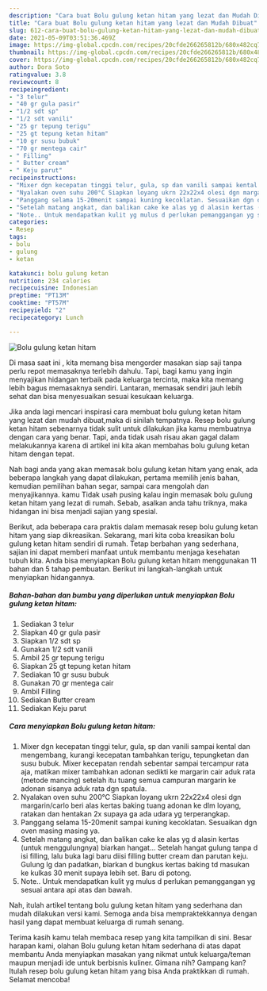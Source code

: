 ```yaml
---
description: "Cara buat Bolu gulung ketan hitam yang lezat dan Mudah Dibuat"
title: "Cara buat Bolu gulung ketan hitam yang lezat dan Mudah Dibuat"
slug: 612-cara-buat-bolu-gulung-ketan-hitam-yang-lezat-dan-mudah-dibuat
date: 2021-05-09T03:51:36.469Z
image: https://img-global.cpcdn.com/recipes/20cfde266265812b/680x482cq70/bolu-gulung-ketan-hitam-foto-resep-utama.jpg
thumbnail: https://img-global.cpcdn.com/recipes/20cfde266265812b/680x482cq70/bolu-gulung-ketan-hitam-foto-resep-utama.jpg
cover: https://img-global.cpcdn.com/recipes/20cfde266265812b/680x482cq70/bolu-gulung-ketan-hitam-foto-resep-utama.jpg
author: Dora Soto
ratingvalue: 3.8
reviewcount: 8
recipeingredient:
- "3 telur"
- "40 gr gula pasir"
- "1/2 sdt sp"
- "1/2 sdt vanili"
- "25 gr tepung terigu"
- "25 gt tepung ketan hitam"
- "10 gr susu bubuk"
- "70 gr mentega cair"
- " Filling"
- " Butter cream"
- " Keju parut"
recipeinstructions:
- "Mixer dgn kecepatan tinggi telur, gula, sp dan vanili sampai kental dan mengembang, kurangi kecepatan tambahkan terigu, tepungketan dan susu bubuk. Mixer kecepatan rendah sebentar sampai tercampur rata aja, matikan mixer tambahkan adonan sedikti ke margarin cair aduk rata (metode mancing) setelah itu tuang semua campuran margarin ke adonan sisanya aduk rata dgn spatula."
- "Nyalakan oven suhu 200°C Siapkan loyang ukrn 22x22x4 olesi dgn margarin/carlo beri alas kertas baking tuang adonan ke dlm loyang, ratakan dan hentakan 2x supaya ga ada udara yg terperangkap."
- "Panggang selama 15-20menit sampai kuning kecoklatan. Sesuaikan dgn oven masing masing ya."
- "Setelah matang angkat, dan balikan cake ke alas yg d alasin kertas (untuk menggulungnya) biarkan hangat... Setelah hangat gulung tanpa d isi filling, lalu buka lagi baru diisi filling butter cream dan parutan keju. Gulung lg dan padatkan, biarkan d bungkus kertas baking td masukan ke kulkas 30 menit supaya lebih set. Baru di potong."
- "Note.. Untuk mendapatkan kulit yg mulus d perlukan pemanggangan yg sesuai antara api atas dan bawah."
categories:
- Resep
tags:
- bolu
- gulung
- ketan

katakunci: bolu gulung ketan 
nutrition: 234 calories
recipecuisine: Indonesian
preptime: "PT13M"
cooktime: "PT57M"
recipeyield: "2"
recipecategory: Lunch

---
```



![Bolu gulung ketan hitam](https://img-global.cpcdn.com/recipes/20cfde266265812b/680x482cq70/bolu-gulung-ketan-hitam-foto-resep-utama.jpg)

Di masa  saat ini , kita memang bisa mengorder masakan siap saji tanpa perlu repot memasaknya terlebih dahulu. Tapi, bagi kamu yang ingin menyajikan hidangan terbaik pada keluarga tercinta, maka kita memang lebih bagus memasaknya sendiri. Lantaran, memasak sendiri jauh lebih sehat dan bisa menyesuaikan sesuai kesukaan keluarga.

Jika anda lagi mencari inspirasi cara membuat bolu gulung ketan hitam yang lezat dan mudah dibuat,maka di sinilah tempatnya. Resep bolu gulung ketan hitam  sebenarnya tidak sulit untuk dilakukan jika kamu membuatnya dengan cara yang benar. Tapi, anda tidak usah risau akan gagal dalam melakukannya 
karena di artikel ini kita akan membahas bolu gulung ketan hitam dengan tepat.  



Nah bagi anda yang akan memasak bolu gulung ketan hitam yang enak, ada beberapa langkah yang dapat dilakukan, pertama memilih jenis bahan, kemudian pemilihan bahan segar, sampai cara mengolah dan menyajikannya. kamu Tidak usah pusing kalau ingin memasak bolu gulung ketan hitam yang lezat di rumah. Sebab, asalkan anda  tahu triknya, maka hidangan ini bisa menjadi sajian yang spesial.

Berikut, ada beberapa cara praktis  dalam memasak resep bolu gulung ketan hitam yang siap dikreasikan. Sekarang, mari kita coba kreasikan bolu gulung ketan hitam sendiri di rumah. Tetap berbahan yang sederhana, sajian ini dapat memberi manfaat untuk membantu menjaga kesehatan tubuh kita. Anda bisa menyiapkan Bolu gulung ketan hitam menggunakan 11 bahan dan 5 tahap pembuatan. Berikut ini langkah-langkah untuk menyiapkan hidangannya.

<!--inarticleads1-->

##### Bahan-bahan dan bumbu yang diperlukan untuk menyiapkan Bolu gulung ketan hitam:

1. Sediakan 3 telur
1. Siapkan 40 gr gula pasir
1. Siapkan 1/2 sdt sp
1. Gunakan 1/2 sdt vanili
1. Ambil 25 gr tepung terigu
1. Siapkan 25 gt tepung ketan hitam
1. Sediakan 10 gr susu bubuk
1. Gunakan 70 gr mentega cair
1. Ambil  Filling
1. Sediakan  Butter cream
1. Sediakan  Keju parut




<!--inarticleads2-->

##### Cara menyiapkan Bolu gulung ketan hitam:

1. Mixer dgn kecepatan tinggi telur, gula, sp dan vanili sampai kental dan mengembang, kurangi kecepatan tambahkan terigu, tepungketan dan susu bubuk. Mixer kecepatan rendah sebentar sampai tercampur rata aja, matikan mixer tambahkan adonan sedikti ke margarin cair aduk rata (metode mancing) setelah itu tuang semua campuran margarin ke adonan sisanya aduk rata dgn spatula.
1. Nyalakan oven suhu 200°C Siapkan loyang ukrn 22x22x4 olesi dgn margarin/carlo beri alas kertas baking tuang adonan ke dlm loyang, ratakan dan hentakan 2x supaya ga ada udara yg terperangkap.
1. Panggang selama 15-20menit sampai kuning kecoklatan. Sesuaikan dgn oven masing masing ya.
1. Setelah matang angkat, dan balikan cake ke alas yg d alasin kertas (untuk menggulungnya) biarkan hangat... Setelah hangat gulung tanpa d isi filling, lalu buka lagi baru diisi filling butter cream dan parutan keju. Gulung lg dan padatkan, biarkan d bungkus kertas baking td masukan ke kulkas 30 menit supaya lebih set. Baru di potong.
1. Note.. Untuk mendapatkan kulit yg mulus d perlukan pemanggangan yg sesuai antara api atas dan bawah.




Nah, itulah artikel tentang  bolu gulung ketan hitam  yang sederhana dan mudah dilakukan versi kami. Semoga anda bisa mempraktekkannya dengan hasil yang dapat membuat keluarga di rumah senang. 

Terima kasih kamu telah membaca resep yang kita tampilkan di sini. Besar harapan kami, olahan  Bolu gulung ketan hitam sederhana di atas dapat membantu Anda menyiapkan masakan yang nikmat untuk keluarga/teman maupun menjadi ide untuk berbisnis kuliner. Gimana nih? Gampang kan? Itulah resep bolu gulung ketan hitam yang bisa Anda praktikkan di rumah. Selamat mencoba!

